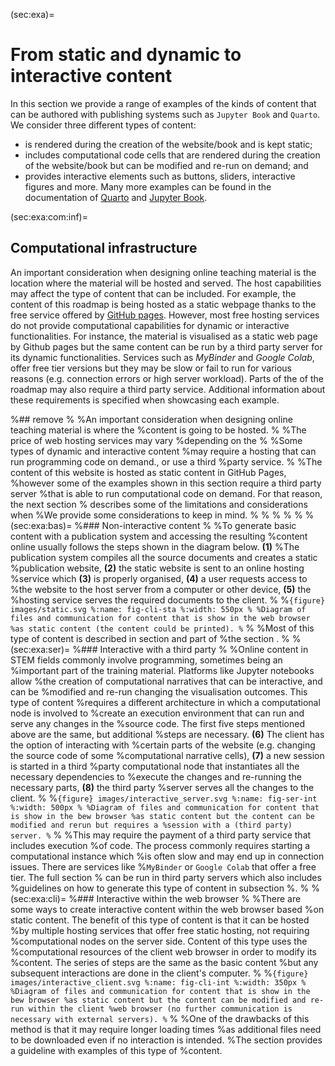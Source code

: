 (sec:exa)=
# From static and dynamic to interactive content

In this section we provide a range of examples of the kinds of content that can be
authored with publishing systems such as `Jupyter Book` and `Quarto`. 
We consider three different types of content: 
- [](sec:static) is rendered during the creation of the website/book and is kept static; 
- [](sec:com:nar) includes computational code cells that are rendered during the creation of the
website/book but can be modified and re-run on demand;  and 
- [](sec:exa:run) provides interactive elements such as buttons, sliders, interactive figures and
more. 
Many more examples can be found in the documentation of [Quarto](https://quarto.org/docs/guide/) and
[Jupyter Book](https://jupyterbook.org/en/stable/intro.html).

(sec:exa:com:inf)=
## Computational infrastructure

An important consideration when designing online teaching material is the location 
where the material will be hosted and served. 
The host capabilities may affect the type of content that can be included.
For example, the content of this roadmap is being hosted as a static webpage thanks to the
free service offered by [GitHub pages](https://pages.github.com/). However,
most free hosting services do not provide computational capabilities for
dynamic or interactive functionalities. For instance, the
[](sec:com:nar) material is visualised as a static web page by Github pages 
but the same content can be run by a third party server for its dynamic functionalities. 
Services such as *MyBinder* and *Google Colab*, offer free tier versions but they may be slow
or fail to run for various reasons (e.g. connection errors or high server
workload). Parts of the [](sec:exa:run) of the roadmap may also require a third party
service. Additional information about these requirements is specified when
showcasing each example.

%## remove
%
%An important consideration when designing online teaching material is where the
%content is going to be hosted. 
%
%The price of web hosting services may vary
%depending on the
%
%Some types of dynamic and interactive content
%may require a hosting that can run programming code on demand., or use a third
%party service. 
%
%The content of this website is hosted as static content in GitHub Pages,
%however some of the examples shown in this section require a third party server
%that is able to run computational code on demand. For that reason, the next section
%[](sec:exa:com:inf) describes some of the limitations and considerations when
%We provide some considerations to keep in mind.
%
%
%
%
%
%(sec:exa:bas)=
%### Non-interactive content
%
%To generate basic content with a publication system and accessing the resulting
%content online usually follows the steps shown in the diagram below.  **(1)**
%The publication system compiles all the source documents and creates a static
%publication website, **(2)** the static website is sent to an online hosting
%service which **(3)** is properly organised, **(4)** a user requests access to
%the website to the host server from a computer or other device, **(5)** the
%hosting service serves the required documents to the client.
%
%```{figure} images/static.svg
%:name: fig-cli-sta
%:width: 550px
%
%Diagram of files and communication for content that is show in the web browser
%as static content (the content could be printed).
%```
%
%Most of this type of content is described in section [](sec:static) and part of
%the section [](sec:com:nar).
%
%(sec:exa:ser)=
%### Interactive with a third party
%
%Online content in STEM fields commonly involve programming, sometimes being an
%important part of the training material. Platforms like Jupyter notebooks allow
%the creation of computational narratives that can be interactive, and can be
%modified and re-run changing the visualisation outcomes. This type of content
%requires a different architecture in which a computational node is involved to
%create an execution environment that can run and serve any changes in the
%source code. The first five steps mentioned above are the same, but additional
%steps are necessary. **(6)** The client has the option of interacting with
%certain parts of the website (e.g. changing the source code of some
%computational narrative cells), **(7)** a new session is started in a third
%party computational node that instantiates all the necessary dependencies to
%execute the changes and re-running the necessary parts, **(8)** the third party
%server serves all the changes to the client.
%
%```{figure} images/interactive_server.svg
%:name: fig-ser-int
%:width: 500px
%
%Diagram of files and communication for content that is show in the bew browser
%as static content but the content can be modified and rerun but requires a
%session with a (third party) server.
%```
%
%This may require the payment of a third party service that includes execution
%of code. The process commonly requires starting a computational instance which
%is often slow and may end up in connection issues. There are services like
%`MyBinder` or `Google Colab` that offer a free tier. The full section
%[](sec:com:nar) can be run in third party servers which also includes
%guidelines on how to generate this type of content in subsection
%[](sec:mar:liv).
%
%(sec:exa:cli)=
%### Interactive within the web browser
%
%There are some ways to create interactive content within the web browser based
%on static content. The benefit of this type of content is that it can be hosted
%by multiple hosting services that offer free static hosting, not requiring
%computational nodes on the server side. Content of this type uses the
%computational resources of the client web browser in order to modify its
%content. The series of steps are the same as the basic content [](sec:exa:bas)
%but any subsequent interactions are done in the client's computer.
%
%```{figure} images/interactive_client.svg
%:name: fig-cli-int
%:width: 350px
%
%Diagram of files and communication for content that is show in the bew browser
%as static content but the content can be modified and re-run within the client
%web browser (no further communication is necessary with external servers).
%```
%
%One of the drawbacks of this method is that it may require longer loading times
%as additional files need to be downloaded even if no interaction is intended.
%The section [](sec:exa:run) provides a guideline with examples of this type of
%content.

